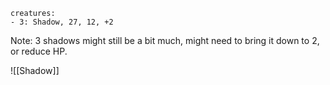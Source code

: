 ```encounter name: Example
creatures:
- 3: Shadow, 27, 12, +2
```
Note: 3 shadows might still be a bit much, might need to bring it down to 2, or reduce HP.

![[Shadow]]